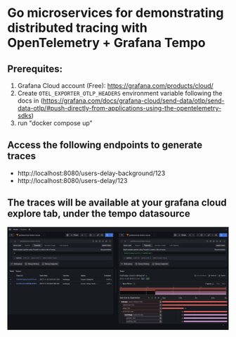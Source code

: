 # Go microservices for demonstrating distributed tracing with OpenTelemetry + Grafana Tempo

## Prerequites:

1. Grafana Cloud account (Free): https://grafana.com/products/cloud/
2. Create `OTEL_EXPORTER_OTLP_HEADERS` environment variable following the docs in (https://grafana.com/docs/grafana-cloud/send-data/otlp/send-data-otlp/#push-directly-from-applications-using-the-opentelemetry-sdks)
3. run "docker compose up"

## Access the following endpoints to generate traces

- http://localhost:8080/users-delay-background/123
- http://localhost:8080/users-delay/123

## The traces will be available at your grafana cloud explore tab, under the tempo datasource

![Grafana screenshot](grafana-screenshot.PNG)
